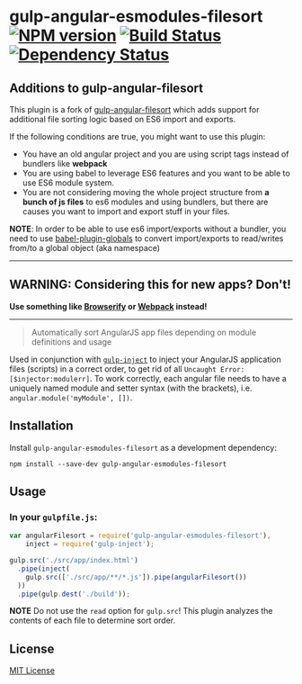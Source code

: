 # gulp-angular-esmodules-filesort [![NPM version][npm-image]][npm-url] [![Build Status][travis-image]][travis-url] [![Dependency Status][depstat-image]][depstat-url]

## Additions to gulp-angular-filesort

This plugin is a fork of [gulp-angular-filesort](https://npmjs.org/package/gulp-angular-filesort)
which adds support for additional file sorting logic based on ES6 import and exports.

If the following conditions are true, you might want to use this plugin:
- You have an old angular project and you are using script tags instead
of bundlers like **webpack** 
- You are using babel to leverage ES6 features and you want to be able 
to use ES6 module system.
- You are not considering moving the whole project structure from 
**a bunch of js files** to es6 modules and using bundlers, but there are 
causes you want to import and export stuff in your files.

**NOTE**: In order to be able to use es6 import/exports without a bundler,
you need to use 
[babel-plugin-globals](https://www.npmjs.com/package/babel-plugin-globals)
to convert import/exports to read/writes from/to a global object (aka namespace)

------------

## WARNING: Considering this for new apps? Don't!

**Use something like [Browserify](http://browserify.org/) or [Webpack](https://webpack.github.io/) instead!**

---

> Automatically sort AngularJS app files depending on module definitions and usage

Used in conjunction with [`gulp-inject`](https://www.npmjs.org/package/gulp-inject) to inject your AngularJS application files (scripts) in a correct order, to get rid of all `Uncaught Error: [$injector:modulerr]`.  To work correctly, each angular file needs to have a uniquely named module and setter syntax (with the brackets), i.e. `angular.module('myModule', [])`.

## Installation

Install `gulp-angular-esmodules-filesort` as a development dependency:

```shell
npm install --save-dev gulp-angular-esmodules-filesort
```

## Usage

### In your `gulpfile.js`:

```javascript
var angularFilesort = require('gulp-angular-esmodules-filesort'),
    inject = require('gulp-inject');

gulp.src('./src/app/index.html')
  .pipe(inject(
    gulp.src(['./src/app/**/*.js']).pipe(angularFilesort())
  ))
  .pipe(gulp.dest('./build'));
```

**NOTE** Do not use the `read` option for `gulp.src`! This plugin analyzes the contents of each file to determine sort order.

## License

[MIT License](http://en.wikipedia.org/wiki/MIT_License)

[npm-url]: https://npmjs.org/package/gulp-angular-esmodules-filesort
[npm-image]: https://badge.fury.io/js/gulp-angular-esmodules-filesort.png

[travis-url]: http://travis-ci.org/klei/gulp-angular-esmodules-filesort
[travis-image]: https://secure.travis-ci.org/klei/gulp-angular-esmodules-filesort.png?branch=master

[depstat-url]: https://david-dm.org/klei/gulp-angular-esmodules-filesort
[depstat-image]: https://david-dm.org/klei/gulp-angular-esmodules-filesort.png
